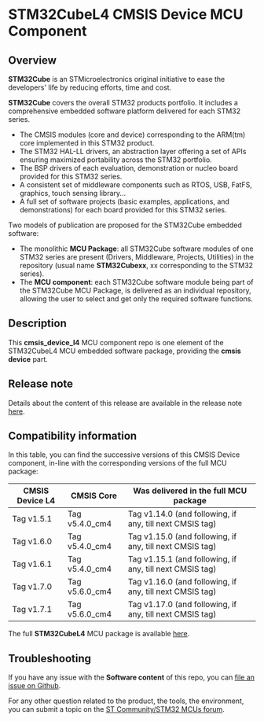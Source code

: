 # STM32CubeL4 CMSIS Device MCU Component

## Overview

**STM32Cube** is an STMicroelectronics original initiative to ease the developers' life by reducing efforts, time and cost.

**STM32Cube** covers the overall STM32 products portfolio. It includes a comprehensive embedded software platform delivered for each STM32 series.
   * The CMSIS modules (core and device) corresponding to the ARM(tm) core implemented in this STM32 product.
   * The STM32 HAL-LL drivers, an abstraction layer offering a set of APIs ensuring maximized portability across the STM32 portfolio.
   * The BSP drivers of each evaluation, demonstration or nucleo board provided for this STM32 series.
   * A consistent set of middleware components such as RTOS, USB, FatFS, graphics, touch sensing library...
   * A full set of software projects (basic examples, applications, and demonstrations) for each board provided for this STM32 series.

Two models of publication are proposed for the STM32Cube embedded software:
   * The monolithic **MCU Package**: all STM32Cube software modules of one STM32 series are present (Drivers, Middleware, Projects, Utilities) in the repository (usual name **STM32Cubexx**, xx corresponding to the STM32 series).
   * The **MCU component**: each STM32Cube software module being part of the STM32Cube MCU Package, is delivered as an individual repository, allowing the user to select and get only the required software functions.

## Description

This **cmsis_device_l4** MCU component repo is one element of the STM32CubeL4 MCU embedded software package, providing the **cmsis device** part.

## Release note

Details about the content of this release are available in the release note [here](https://htmlpreview.github.io/?https://github.com/STMicroelectronics/cmsis_device_l4/blob/master/Release_Notes.html).

## Compatibility information

In this table, you can find the successive versions of this CMSIS Device component, in-line with the corresponding versions of the full MCU package:

CMSIS Device L4 | CMSIS Core | Was delivered in the full MCU package
--------------- | ---------- | -------------------------------------
Tag v1.5.1 | Tag v5.4.0_cm4 | Tag v1.14.0 (and following, if any, till next CMSIS tag)
Tag v1.6.0 | Tag v5.4.0_cm4 | Tag v1.15.0 (and following, if any, till next CMSIS tag)
Tag v1.6.1 | Tag v5.4.0_cm4 | Tag v1.15.1 (and following, if any, till next CMSIS tag)
Tag v1.7.0 | Tag v5.6.0_cm4 | Tag v1.16.0 (and following, if any, till next CMSIS tag)
Tag v1.7.1 | Tag v5.6.0_cm4 | Tag v1.17.0 (and following, if any, till next CMSIS tag)

The full **STM32CubeL4** MCU package is available [here](https://github.com/STMicroelectronics/STM32CubeL4).

## Troubleshooting
If you have any issue with the **Software content** of this repo, you can [file an issue on Github](https://github.com/STMicroelectronics/cmsis_device_l4/issues/new).

For any other question related to the product, the tools, the environment, you can submit a topic on the [ST Community/STM32 MCUs forum](https://community.st.com/s/group/0F90X000000AXsASAW/stm32-mcus).